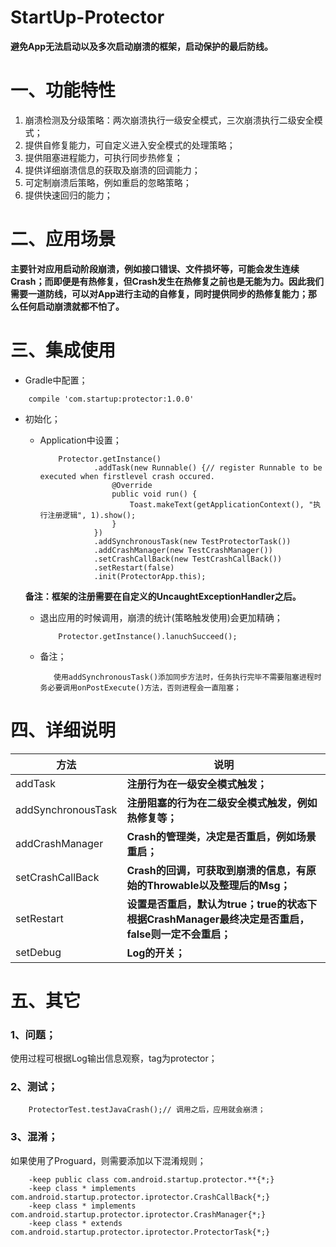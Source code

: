 # StartUp-Protector

**避免App无法启动以及多次启动崩溃的框架，启动保护的最后防线。**

# 一、功能特性
1. 崩溃检测及分级策略：两次崩溃执行一级安全模式，三次崩溃执行二级安全模式；
2. 提供自修复能力，可自定义进入安全模式的处理策略；
3. 提供阻塞进程能力，可执行同步热修复；
4. 提供详细崩溃信息的获取及崩溃的回调能力；
5. 可定制崩溃后策略，例如重启的忽略策略；
6. 提供快速回归的能力；


# 二、应用场景
**主要针对应用启动阶段崩溃，例如接口错误、文件损坏等，可能会发生连续Crash；而即便是有热修复，但Crash发生在热修复之前也是无能为力。因此我们需要一道防线，可以对App进行主动的自修复，同时提供同步的热修复能力；那么任何启动崩溃就都不怕了。**

# 三、集成使用
- Gradle中配置；

```
    compile 'com.startup:protector:1.0.0'
```

- 初始化；
    - Application中设置；
        ```
            Protector.getInstance()
                    .addTask(new Runnable() {// register Runnable to be executed when firstlevel crash occured.
                        @Override
                        public void run() {
                            Toast.makeText(getApplicationContext(), "执行注册逻辑", 1).show();
                        }
                    })
                    .addSynchronousTask(new TestProtectorTask())
                    .addCrashManager(new TestCrashManager())
                    .setCrashCallBack(new TestCrashCallBack())
                    .setRestart(false)
                    .init(ProtectorApp.this);
        ```
    **备注：框架的注册需要在自定义的UncaughtExceptionHandler之后。**

    - 退出应用的时候调用，崩溃的统计(策略触发使用)会更加精确；
        ```
            Protector.getInstance().lanuchSucceed();
        ```

    - 备注；
        ```
           使用addSynchronousTask()添加同步方法时，任务执行完毕不需要阻塞进程时务必要调用onPostExecute()方法，否则进程会一直阻塞；
        ```

# 四、详细说明

方法 | 说明
---|---
addTask | **注册行为在一级安全模式触发；**
addSynchronousTask | **注册阻塞的行为在二级安全模式触发，例如热修复等；**
addCrashManager | **Crash的管理类，决定是否重启，例如场景重启；**
setCrashCallBack | **Crash的回调，可获取到崩溃的信息，有原始的Throwable以及整理后的Msg；**
setRestart | **设置是否重启，默认为true；true的状态下根据CrashManager最终决定是否重启，false则一定不会重启；**
setDebug | **Log的开关；**

# 五、其它

### 1、问题；
使用过程可根据Log输出信息观察，tag为protector；

### 2、测试；
```
    ProtectorTest.testJavaCrash();// 调用之后，应用就会崩溃；
```

### 3、混淆；
如果使用了Proguard，则需要添加以下混淆规则；

```
    -keep public class com.android.startup.protector.**{*;}
    -keep class * implements com.android.startup.protector.iprotector.CrashCallBack{*;}
    -keep class * implements com.android.startup.protector.iprotector.CrashManager{*;}
    -keep class * extends com.android.startup.protector.iprotector.ProtectorTask{*;}
```
